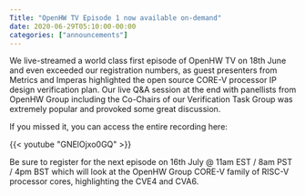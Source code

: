 ```yaml
---
Title: "OpenHW TV Episode 1 now available on-demand"
date: 2020-06-29T05:10:00-00:00
categories: ["announcements"]
---
```


We live-streamed a world class first episode of OpenHW TV on 18th June and even exceeded our registration numbers, as guest presenters from Metrics and Imperas highlighted the open source CORE-V processor IP design verification plan. Our live Q&A session at the end with panellists from OpenHW Group including the Co-Chairs of our Verification Task Group was extremely popular and provoked some great discussion.

If you missed it, you can access the entire recording here: 

{{< youtube "GNElOjxo0GQ" >}}

Be sure to register for the next episode on 16th July @ 11am EST / 8am PST / 4pm BST which will look at the OpenHW Group CORE-V family of RISC-V processor cores, highlighting the CVE4 and CVA6.
